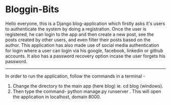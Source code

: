# Bloggin-Bits
Hello everyone, this is a Django blog-application which firstly asks it's users to authenticate the system by doing a registration. Once the user is registered, he can login
to the app and then create a new post, see the posts created by other users, and even filter their posts based on the author. This application has also made use of social media
authentication for login where a user can login via his google, facebook, linkedin or github accounts. It also has a password recovery option incase the user forgets his
password.
<hr>

In order to run the application, follow the commands in a terminal - 
1) Change the directory to the main app (here blog) ie. cd blog (windows).
2) Then type the command- python manage.py runserver .
This will open the application in localhost, domain 8000.
